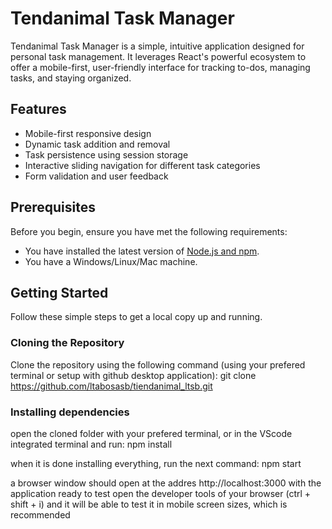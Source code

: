 # Tendanimal Task Manager

Tendanimal Task Manager is a simple, intuitive application designed for personal task management. It leverages React's powerful ecosystem to offer a mobile-first, user-friendly interface for tracking to-dos, managing tasks, and staying organized.

## Features

- Mobile-first responsive design
- Dynamic task addition and removal
- Task persistence using session storage
- Interactive sliding navigation for different task categories
- Form validation and user feedback

## Prerequisites

Before you begin, ensure you have met the following requirements:
- You have installed the latest version of [Node.js and npm](https://nodejs.org/).
- You have a Windows/Linux/Mac machine.

## Getting Started

Follow these simple steps to get a local copy up and running.

### Cloning the Repository

Clone the repository using the following command (using your prefered terminal or setup with github desktop application):
    git clone https://github.com/ltabosasb/tiendanimal_ltsb.git

### Installing dependencies
open the cloned folder with your prefered terminal, or in the VScode integrated terminal and run:
    npm install

when it is done installing everything, run the next command:
    npm start


a browser window should open at the addres http://localhost:3000 with the application ready to test
open the developer tools of your browser (ctrl + shift + i) and it will be able to test it in mobile screen sizes, which is recommended